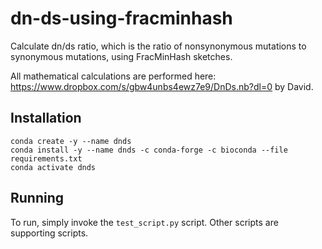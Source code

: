 # dn-ds-using-fracminhash
Calculate dn/ds ratio, which is the ratio of nonsynonymous mutations to synonymous mutations, using FracMinHash sketches.

All mathematical calculations are performed here: https://www.dropbox.com/s/gbw4unbs4ewz7e9/DnDs.nb?dl=0 by David.

## Installation

```
conda create -y --name dnds
conda install -y --name dnds -c conda-forge -c bioconda --file requirements.txt
conda activate dnds
```

## Running
To run, simply invoke the `test_script.py` script. Other scripts are supporting scripts.
